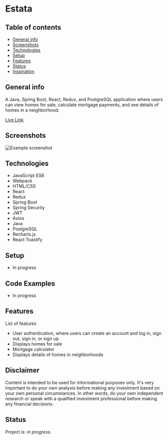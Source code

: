 # Estata

## Table of contents
* [General info](#general-info)
* [Screenshots](#screenshots)
* [Technologies](#technologies)
* [Setup](#setup)
* [Features](#features)
* [Status](#status)
* [Inspiration](#inspiration)

## General info
A Java, Spring Boot, React, Redux, and PostgreSQL application where users can view homes for sale, calculate mortgage payments, and see details of homes in a neighborhood.

[Live Link]()

## Screenshots
![Example screenshot]()

## Technologies
* JavaScript ES6
* Webpack
* HTML/CSS
* React
* Redux
* Spring Boot
* Spring Security
* JWT
* Axios
* Java
* PostgreSQL
* Recharts.js
* React Toastify

## Setup
* In progress

## Code Examples
* In progress

## Features
List of features
* User authentication, where users can create an account and log in, sign out, sign in, or sign up
* Displays homes for sale
* Mortgage calculator
* Displays details of homes in neighborhoods

## Disclaimer
Content is intended to be used for informational purposes only. It's very important to do your own analysis before making any investment based on your own personal circumstances. In other words, do your own independent research or speak with a qualified investment professional before making any financial decisions.

## Status
Project is: _in progress_. 
